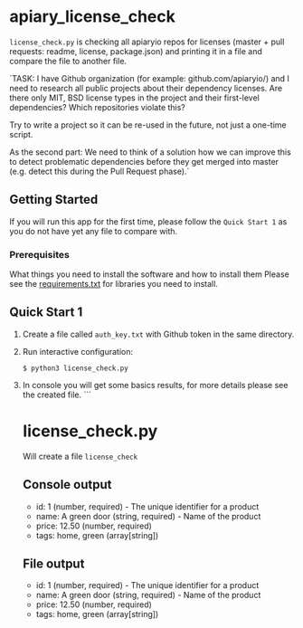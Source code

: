 # apiary_license_check

`license_check.py` is checking all apiaryio repos for licenses (master + pull requests: readme, license, package.json) and printing it in a file and compare the file to another file.

`TASK:
I have Github organization (for example: github.com/apiaryio/) and I
need to research all public projects about their dependency licenses.
Are there only MIT, BSD license types in the project and their
first-level dependencies? Which repositories violate this?

Try to write a project so it can be re-used in the future, not just a
one-time script.

As the second part: We need to think of a solution how we can improve
this to detect problematic dependencies before they get merged into
master (e.g. detect this during the Pull Request phase).`


## Getting Started

If you will run this app for the first time, please follow the `Quick Start 1` as you do not have yet any file to compare with. 

### Prerequisites

What things you need to install the software and how to install them
Please see the [requirements.txt](https://github.com/tystar86/apiary_license_check/blob/master/requirements.txt) for libraries you need to install.

## Quick Start 1

1.  Create a file called `auth_key.txt` with Github token in the same directory.
    
2.  Run interactive configuration:

    ```shell
    $ python3 license_check.py
    ```
    
3. In console you will get some basics results, for more details please see the created file.
              ```
      # license_check.py
      Will create a file `license_check`

      ## Console output

      - id: 1 (number, required) - The unique identifier for a product
      - name: A green door (string, required) - Name of the product
      - price: 12.50 (number, required)
      - tags: home, green (array[string])
      
      ## File output

      - id: 1 (number, required) - The unique identifier for a product
      - name: A green door (string, required) - Name of the product
      - price: 12.50 (number, required)
      - tags: home, green (array[string])
      ```
